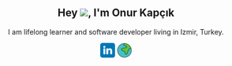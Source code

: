 <h2 align="center">Hey <img src='https://em-content.zobj.net/source/microsoft-teams/337/waving-hand_1f44b.png' width="40px"/>, I'm Onur Kapçık</h2>

<p align="center">
I am lifelong learner and software developer living in Izmir, Turkey.
</p>

<p align="center">
  <a href="https://www.linkedin.com/in/onur-kapcik/" target="_blank"><img align="center" src="assets/onurkapcik-linkedin.svg" alt="onurkapcik" width="30px" /></a>
  <a href="http://www.onurkapcik.com" target="_blank"><img align="center" src="assets/world.svg" alt="onurkapcik" width="30px" /></a>
</p>
